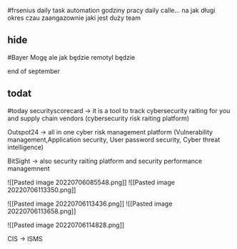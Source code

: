

#frsenius 
daily task automation 
godziny pracy 
daily calle...
na jak długi okres czau zaangazownie 
jaki jest duży team 
## hide

#Bayer
Mogę ale jak będzie remotyl będzie 

end of september 
## todat
#today
securityscorecard -> it is a tool to track cybersecurity raiting for you and supply chain vendors (cybersecurity risk raiting platform)

Outspot24 -> all in one cyber risk management platform (Vulnerability management,Application security, User password security, Cyber threat intelligence)

BitSight -> also security raiting platform and security performance managemnent

![[Pasted image 20220706085548.png]]
![[Pasted image 20220706113350.png]]

![[Pasted image 20220706113436.png]]
![[Pasted image 20220706113658.png]]

![[Pasted image 20220706114828.png]]

CIS -> ISMS 